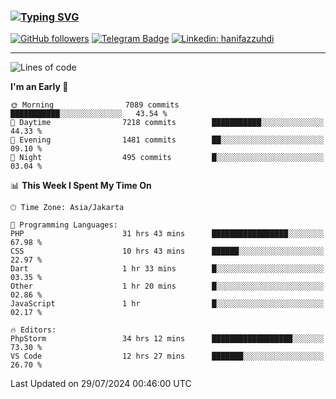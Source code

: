### [![Typing SVG](https://readme-typing-svg.herokuapp.com?font=lato&size=22&lines=Hi+There+👋)](https://git.io/typing-svg) 

[![GitHub followers](https://img.shields.io/github/followers/hanifazzuhdi?label=Follow&style=social)](https://github.com/hanifazzuhdi/?tab=follow) 
[![Telegram Badge](https://img.shields.io/badge/-hanif0198-blue?style=social&logo=telegram&link=https://www.t.me/hanif0198/)](https://www.t.me/hanif0198/) 
[![Linkedin: hanifazzuhdi](https://img.shields.io/badge/-hanifazzuhdi-blue?style=flat-square&logo=Linkedin&logoColor=white&link=https://www.linkedin.com/in/hanif-az-zuhdi-69688019b/)](https://www.linkedin.com/in/hanif-az-zuhdi-69688019b/) 

<hr/>

<!--START_SECTION:waka-->
![Lines of code](https://img.shields.io/badge/From%20Hello%20World%20I%27ve%20Written-61.1%20million%20lines%20of%20code-blue)

**I'm an Early 🐤** 

```text
🌞 Morning                7089 commits        ███████████░░░░░░░░░░░░░░   43.54 % 
🌆 Daytime                7218 commits        ███████████░░░░░░░░░░░░░░   44.33 % 
🌃 Evening                1481 commits        ██░░░░░░░░░░░░░░░░░░░░░░░   09.10 % 
🌙 Night                  495 commits         █░░░░░░░░░░░░░░░░░░░░░░░░   03.04 % 
```


📊 **This Week I Spent My Time On** 

```text
🕑︎ Time Zone: Asia/Jakarta

💬 Programming Languages: 
PHP                      31 hrs 43 mins      █████████████████░░░░░░░░   67.98 % 
CSS                      10 hrs 43 mins      ██████░░░░░░░░░░░░░░░░░░░   22.97 % 
Dart                     1 hr 33 mins        █░░░░░░░░░░░░░░░░░░░░░░░░   03.35 % 
Other                    1 hr 20 mins        █░░░░░░░░░░░░░░░░░░░░░░░░   02.86 % 
JavaScript               1 hr                █░░░░░░░░░░░░░░░░░░░░░░░░   02.17 % 

🔥 Editors: 
PhpStorm                 34 hrs 12 mins      ██████████████████░░░░░░░   73.30 % 
VS Code                  12 hrs 27 mins      ███████░░░░░░░░░░░░░░░░░░   26.70 % 
```


 Last Updated on 29/07/2024 00:46:00 UTC
<!--END_SECTION:waka-->
